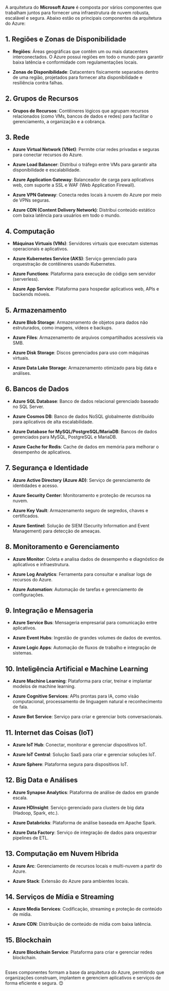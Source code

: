 A arquitetura do **Microsoft Azure** é composta por vários componentes que trabalham juntos para fornecer uma infraestrutura de nuvem robusta, escalável e segura.    Abaixo estão os principais componentes da arquitetura do Azure:

## 1. Regiões e Zonas de Disponibilidade
- **Regiões**: Áreas geográficas que contêm um ou mais datacenters interconectados. O Azure possui regiões em todo o mundo para garantir baixa latência e conformidade com regulamentações locais.

- **Zonas de Disponibilidade**: Datacenters fisicamente separados dentro de uma região, projetados para fornecer alta disponibilidade e resiliência contra falhas.

## 2. Grupos de Recursos
- **Grupos de Recursos**: Contêineres lógicos que agrupam recursos relacionados (como VMs, bancos de dados e redes) para facilitar o gerenciamento, a organização e a cobrança.

## 3. Rede
- **Azure Virtual Network (VNet)**: Permite criar redes privadas e seguras para conectar recursos do Azure.

- **Azure Load Balancer**: Distribui o tráfego entre VMs para garantir alta disponibilidade e escalabilidade.

- **Azure Application Gateway**: Balanceador de carga para aplicativos web, com suporte a SSL e WAF (Web Application Firewall).

- **Azure VPN Gateway**: Conecta redes locais à nuvem do Azure por meio de VPNs seguras.

- **Azure CDN (Content Delivery Network)**: Distribui conteúdo estático com baixa latência para usuários em todo o mundo.

## 4. Computação
- **Máquinas Virtuais (VMs)**: Servidores virtuais que executam sistemas operacionais e aplicativos.

- **Azure Kubernetes Service (AKS)**: Serviço gerenciado para orquestração de contêineres usando Kubernetes.

- **Azure Functions**: Plataforma para execução de código sem servidor (serverless).

- **Azure App Service**: Plataforma para hospedar aplicativos web, APIs e backends móveis.

## 5. Armazenamento
- **Azure Blob Storage**: Armazenamento de objetos para dados não estruturados, como imagens, vídeos e backups.

- **Azure Files**: Armazenamento de arquivos compartilhados acessíveis via SMB.

- **Azure Disk Storage**: Discos gerenciados para uso com máquinas virtuais.

- **Azure Data Lake Storage**: Armazenamento otimizado para big data e análises.

## 6. Bancos de Dados
- **Azure SQL Database**: Banco de dados relacional gerenciado baseado no SQL Server.

- **Azure Cosmos DB**: Banco de dados NoSQL globalmente distribuído para aplicativos de alta escalabilidade.

- **Azure Database for MySQL/PostgreSQL/MariaDB**: Bancos de dados gerenciados para MySQL, PostgreSQL e MariaDB.

- **Azure Cache for Redis**: Cache de dados em memória para melhorar o desempenho de aplicativos.

## 7. Segurança e Identidade
- **Azure Active Directory (Azure AD)**: Serviço de gerenciamento de identidades e acesso.

- **Azure Security Center**: Monitoramento e proteção de recursos na nuvem.

- **Azure Key Vault**: Armazenamento seguro de segredos, chaves e certificados.

- **Azure Sentinel**: Solução de SIEM (Security Information and Event Management) para detecção de ameaças.

## 8. Monitoramento e Gerenciamento
- **Azure Monitor**: Coleta e analisa dados de desempenho e diagnóstico de aplicativos e infraestrutura.

- **Azure Log Analytics**: Ferramenta para consultar e analisar logs de recursos do Azure.

- **Azure Automation**: Automação de tarefas e gerenciamento de configurações.

## 9. Integração e Mensageria
- **Azure Service Bus**: Mensageria empresarial para comunicação entre aplicativos.

- **Azure Event Hubs**: Ingestão de grandes volumes de dados de eventos.

- **Azure Logic Apps**: Automação de fluxos de trabalho e integração de sistemas.

## 10. Inteligência Artificial e Machine Learning
- **Azure Machine Learning**: Plataforma para criar, treinar e implantar modelos de machine learning.

- **Azure Cognitive Services**: APIs prontas para IA, como visão computacional, processamento de linguagem natural e reconhecimento de fala.

- **Azure Bot Service**: Serviço para criar e gerenciar bots conversacionais.

## 11. Internet das Coisas (IoT)
- **Azure IoT Hub**: Conectar, monitorar e gerenciar dispositivos IoT.

- **Azure IoT Central**: Solução SaaS para criar e gerenciar soluções IoT.

- **Azure Sphere**: Plataforma segura para dispositivos IoT.

## 12. Big Data e Análises
- **Azure Synapse Analytics**: Plataforma de análise de dados em grande escala.

- **Azure HDInsight**: Serviço gerenciado para clusters de big data (Hadoop, Spark, etc.).

- **Azure Databricks**: Plataforma de análise baseada em Apache Spark.

- **Azure Data Factory**: Serviço de integração de dados para orquestrar pipelines de ETL.

## 13. Computação em Nuvem Híbrida
- **Azure Arc**: Gerenciamento de recursos locais e multi-nuvem a partir do Azure.

- **Azure Stack**: Extensão do Azure para ambientes locais.

## 14. Serviços de Mídia e Streaming
- **Azure Media Services**: Codificação, streaming e proteção de conteúdo de mídia.

- **Azure CDN**: Distribuição de conteúdo de mídia com baixa latência.

## 15. Blockchain
- **Azure Blockchain Service**: Plataforma para criar e gerenciar redes blockchain.

## 
Esses componentes formam a base da arquitetura do Azure, permitindo que organizações construam, implantem e gerenciem aplicativos e serviços de forma eficiente e segura. 😊

